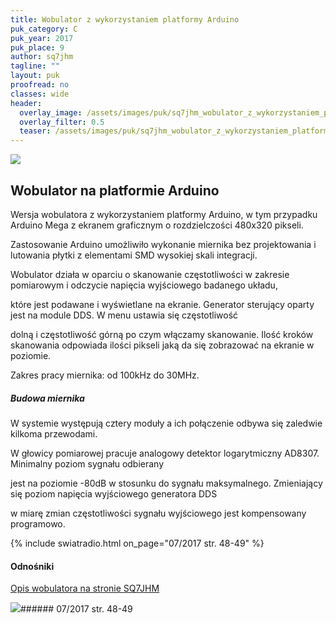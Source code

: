 ```yaml
---
title: Wobulator z wykorzystaniem platformy Arduino
puk_category: C
puk_year: 2017
puk_place: 9
author: sq7jhm
tagline: ""
layout: puk
proofread: no
classes: wide
header:
  overlay_image: /assets/images/puk/sq7jhm_wobulator_z_wykorzystaniem_platformy_arduino.jpg
  overlay_filter: 0.5
  teaser: /assets/images/puk/sq7jhm_wobulator_z_wykorzystaniem_platformy_arduino.jpg
---
```






 



![](assets/data/img/projects/2017-9-0.jpg) 



Wobulator na platformie Arduino
-------------------------------





 Wersja wobulatora z wykorzystaniem platformy Arduino, w tym przypadku Arduino Mega z ekranem graficznym o rozdzielczości 480x320 pikseli.

 Zastosowanie Arduino umożliwiło wykonanie miernika bez projektowania i lutowania płytki z elementami SMD wysokiej skali integracji.

 




 Wobulator działa w oparciu o skanowanie częstotliwości w zakresie pomiarowym i odczycie napięcia wyjściowego badanego układu,

 które jest podawane i wyświetlane na ekranie. Generator sterujący oparty jest na module DDS. W menu ustawia się częstotliwość

 dolną i częstotliwość górną po czym włączamy skanowanie. Ilość kroków skanowania odpowiada ilości pikseli jaką da się zobrazować na ekranie w poziomie.






 Zakres pracy miernika: od 100kHz do 30MHz.




##### Budowa miernika




 W systemie występują cztery moduły a ich połączenie odbywa się zaledwie kilkoma przewodami.

 W głowicy pomiarowej pracuje analogowy detektor logarytmiczny AD8307. Minimalny poziom sygnału odbierany

 jest na poziomie -80dB w stosunku do sygnału maksymalnego. Zmieniający się poziom napięcia wyjściowego generatora DDS

 w miarę zmian częstotliwości sygnału wyjściowego jest kompensowany programowo.

 

{% include swiatradio.html on_page="07/2017 str. 48-49" %}



#### Odnośniki

[Opis wobulatora na stronie SQ7JHM](https://sq7jhm.pzk.pl/wobulator.html)

 



![](assets/img/logo/sr_logo_s.jpg)###### 07/2017 str. 48-49

 





 


